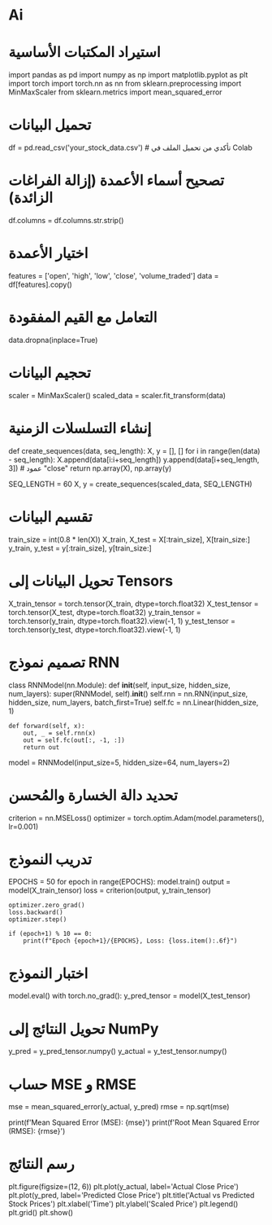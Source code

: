 # Ai
# استيراد المكتبات الأساسية
import pandas as pd
import numpy as np
import matplotlib.pyplot as plt
import torch
import torch.nn as nn
from sklearn.preprocessing import MinMaxScaler
from sklearn.metrics import mean_squared_error

# تحميل البيانات
df = pd.read_csv('your_stock_data.csv')  # تأكدي من تحميل الملف في Colab

# تصحيح أسماء الأعمدة (إزالة الفراغات الزائدة)
df.columns = df.columns.str.strip()

# اختيار الأعمدة
features = ['open', 'high', 'low', 'close', 'volume_traded']
data = df[features].copy()

# التعامل مع القيم المفقودة
data.dropna(inplace=True)

# تحجيم البيانات
scaler = MinMaxScaler()
scaled_data = scaler.fit_transform(data)

# إنشاء التسلسلات الزمنية
def create_sequences(data, seq_length):
    X, y = [], []
    for i in range(len(data) - seq_length):
        X.append(data[i:i+seq_length])
        y.append(data[i+seq_length, 3])  # عمود "close"
    return np.array(X), np.array(y)

SEQ_LENGTH = 60
X, y = create_sequences(scaled_data, SEQ_LENGTH)

# تقسيم البيانات
train_size = int(0.8 * len(X))
X_train, X_test = X[:train_size], X[train_size:]
y_train, y_test = y[:train_size], y[train_size:]

# تحويل البيانات إلى Tensors
X_train_tensor = torch.tensor(X_train, dtype=torch.float32)
X_test_tensor = torch.tensor(X_test, dtype=torch.float32)
y_train_tensor = torch.tensor(y_train, dtype=torch.float32).view(-1, 1)
y_test_tensor = torch.tensor(y_test, dtype=torch.float32).view(-1, 1)

# تصميم نموذج RNN
class RNNModel(nn.Module):
    def __init__(self, input_size, hidden_size, num_layers):
        super(RNNModel, self).__init__()
        self.rnn = nn.RNN(input_size, hidden_size, num_layers, batch_first=True)
        self.fc = nn.Linear(hidden_size, 1)

    def forward(self, x):
        out, _ = self.rnn(x)
        out = self.fc(out[:, -1, :])
        return out

model = RNNModel(input_size=5, hidden_size=64, num_layers=2)

# تحديد دالة الخسارة والمُحسن
criterion = nn.MSELoss()
optimizer = torch.optim.Adam(model.parameters(), lr=0.001)

# تدريب النموذج
EPOCHS = 50
for epoch in range(EPOCHS):
    model.train()
    output = model(X_train_tensor)
    loss = criterion(output, y_train_tensor)

    optimizer.zero_grad()
    loss.backward()
    optimizer.step()

    if (epoch+1) % 10 == 0:
        print(f"Epoch {epoch+1}/{EPOCHS}, Loss: {loss.item():.6f}")

# اختبار النموذج
model.eval()
with torch.no_grad():
    y_pred_tensor = model(X_test_tensor)

# تحويل النتائج إلى NumPy
y_pred = y_pred_tensor.numpy()
y_actual = y_test_tensor.numpy()

# حساب MSE و RMSE
mse = mean_squared_error(y_actual, y_pred)
rmse = np.sqrt(mse)

print(f'Mean Squared Error (MSE): {mse}')
print(f'Root Mean Squared Error (RMSE): {rmse}')

# رسم النتائج
plt.figure(figsize=(12, 6))
plt.plot(y_actual, label='Actual Close Price')
plt.plot(y_pred, label='Predicted Close Price')
plt.title('Actual vs Predicted Stock Prices')
plt.xlabel('Time')
plt.ylabel('Scaled Price')
plt.legend()
plt.grid()
plt.show()
